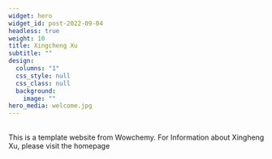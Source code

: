 ```yaml
---
widget: hero
widget_id: post-2022-09-04
headless: true
weight: 10
title: Xingcheng Xu
subtitle: ""
design:
  columns: "1"
  css_style: null
  css_class: null
  background:
    image: ""
hero_media: welcome.jpg
---
```

<br>
T﻿his is a template website from Wowchemy. For Information about Xingheng Xu, please visit the homepage  <https://xingchengxu.github.io/>